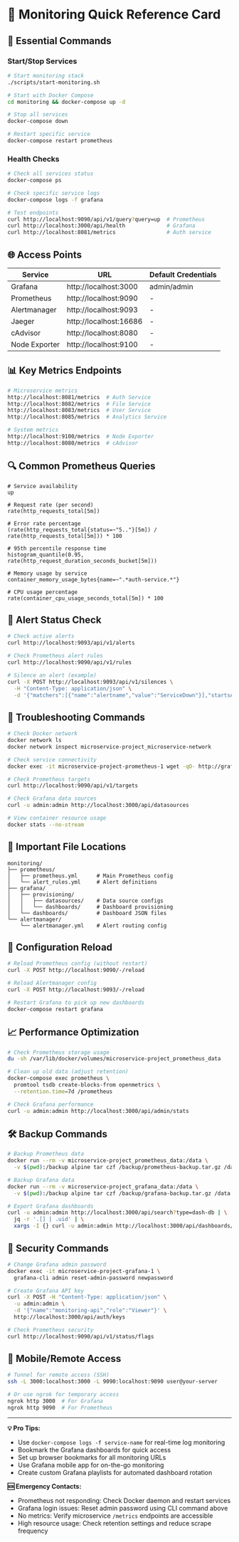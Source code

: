 # 🚀 Monitoring Quick Reference Card

## 🎯 Essential Commands

### Start/Stop Services
```bash
# Start monitoring stack
./scripts/start-monitoring.sh

# Start with Docker Compose
cd monitoring && docker-compose up -d

# Stop all services
docker-compose down

# Restart specific service
docker-compose restart prometheus
```

### Health Checks
```bash
# Check all services status
docker-compose ps

# Check specific service logs
docker-compose logs -f grafana

# Test endpoints
curl http://localhost:9090/api/v1/query?query=up  # Prometheus
curl http://localhost:3000/api/health             # Grafana
curl http://localhost:8081/metrics                # Auth service
```

## 🌐 Access Points

| Service | URL | Default Credentials |
|---------|-----|--------------------|
| Grafana | http://localhost:3000 | admin/admin |
| Prometheus | http://localhost:9090 | - |
| Alertmanager | http://localhost:9093 | - |
| Jaeger | http://localhost:16686 | - |
| cAdvisor | http://localhost:8080 | - |
| Node Exporter | http://localhost:9100 | - |

## 📊 Key Metrics Endpoints

```bash
# Microservice metrics
http://localhost:8081/metrics  # Auth Service
http://localhost:8082/metrics  # File Service
http://localhost:8083/metrics  # User Service
http://localhost:8085/metrics  # Analytics Service

# System metrics
http://localhost:9100/metrics  # Node Exporter
http://localhost:8080/metrics  # cAdvisor
```

## 🔍 Common Prometheus Queries

```promql
# Service availability
up

# Request rate (per second)
rate(http_requests_total[5m])

# Error rate percentage
(rate(http_requests_total{status=~"5.."}[5m]) / rate(http_requests_total[5m])) * 100

# 95th percentile response time
histogram_quantile(0.95, rate(http_request_duration_seconds_bucket[5m]))

# Memory usage by service
container_memory_usage_bytes{name=~".*auth-service.*"}

# CPU usage percentage
rate(container_cpu_usage_seconds_total[5m]) * 100
```

## 🚨 Alert Status Check

```bash
# Check active alerts
curl http://localhost:9093/api/v1/alerts

# Check Prometheus alert rules
curl http://localhost:9090/api/v1/rules

# Silence an alert (example)
curl -X POST http://localhost:9093/api/v1/silences \
  -H "Content-Type: application/json" \
  -d '{"matchers":[{"name":"alertname","value":"ServiceDown"}],"startsAt":"2024-01-01T00:00:00Z","endsAt":"2024-01-01T01:00:00Z","comment":"Maintenance window"}'
```

## 🔧 Troubleshooting Commands

```bash
# Check Docker network
docker network ls
docker network inspect microservice-project_microservice-network

# Check service connectivity
docker exec -it microservice-project-prometheus-1 wget -qO- http://grafana:3000/api/health

# Check Prometheus targets
curl http://localhost:9090/api/v1/targets

# Check Grafana data sources
curl -u admin:admin http://localhost:3000/api/datasources

# View container resource usage
docker stats --no-stream
```

## 📁 Important File Locations

```
monitoring/
├── prometheus/
│   ├── prometheus.yml      # Main Prometheus config
│   └── alert_rules.yml     # Alert definitions
├── grafana/
│   ├── provisioning/
│   │   ├── datasources/    # Data source configs
│   │   └── dashboards/     # Dashboard provisioning
│   └── dashboards/         # Dashboard JSON files
└── alertmanager/
    └── alertmanager.yml    # Alert routing config
```

## 🔄 Configuration Reload

```bash
# Reload Prometheus config (without restart)
curl -X POST http://localhost:9090/-/reload

# Reload Alertmanager config
curl -X POST http://localhost:9093/-/reload

# Restart Grafana to pick up new dashboards
docker-compose restart grafana
```

## 📈 Performance Optimization

```bash
# Check Prometheus storage usage
du -sh /var/lib/docker/volumes/microservice-project_prometheus_data

# Clean up old data (adjust retention)
docker-compose exec prometheus \
  promtool tsdb create-blocks-from openmetrics \
  --retention.time=7d /prometheus

# Check Grafana performance
curl -u admin:admin http://localhost:3000/api/admin/stats
```

## 🛠️ Backup Commands

```bash
# Backup Prometheus data
docker run --rm -v microservice-project_prometheus_data:/data \
  -v $(pwd):/backup alpine tar czf /backup/prometheus-backup.tar.gz /data

# Backup Grafana data
docker run --rm -v microservice-project_grafana_data:/data \
  -v $(pwd):/backup alpine tar czf /backup/grafana-backup.tar.gz /data

# Export Grafana dashboards
curl -u admin:admin http://localhost:3000/api/search?type=dash-db | \
  jq -r '.[] | .uid' | \
  xargs -I {} curl -u admin:admin http://localhost:3000/api/dashboards/uid/{} > dashboard-{}.json
```

## 🔐 Security Commands

```bash
# Change Grafana admin password
docker exec -it microservice-project-grafana-1 \
  grafana-cli admin reset-admin-password newpassword

# Create Grafana API key
curl -X POST -H "Content-Type: application/json" \
  -u admin:admin \
  -d '{"name":"monitoring-api","role":"Viewer"}' \
  http://localhost:3000/api/auth/keys

# Check Prometheus security
curl http://localhost:9090/api/v1/status/flags
```

## 📱 Mobile/Remote Access

```bash
# Tunnel for remote access (SSH)
ssh -L 3000:localhost:3000 -L 9090:localhost:9090 user@your-server

# Or use ngrok for temporary access
ngrok http 3000  # For Grafana
ngrok http 9090  # For Prometheus
```

---

**💡 Pro Tips:**
- Use `docker-compose logs -f service-name` for real-time log monitoring
- Bookmark the Grafana dashboards for quick access
- Set up browser bookmarks for all monitoring URLs
- Use Grafana mobile app for on-the-go monitoring
- Create custom Grafana playlists for automated dashboard rotation

**🆘 Emergency Contacts:**
- Prometheus not responding: Check Docker daemon and restart services
- Grafana login issues: Reset admin password using CLI command above
- No metrics: Verify microservice `/metrics` endpoints are accessible
- High resource usage: Check retention settings and reduce scrape frequency